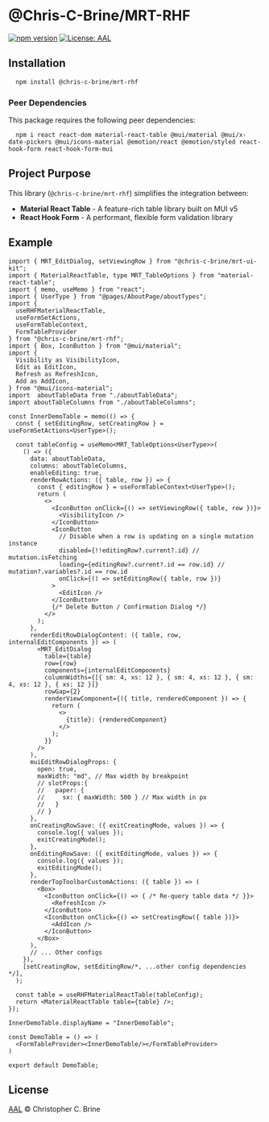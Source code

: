 # @Chris-C-Brine/MRT-RHF
[![npm version](https://img.shields.io/npm/v/@chris-c-brine/mrt-rhf.svg)](https://www.npmjs.com/package/@chris-c-brine/mrt-rhf)
[![License: AAL](https://img.shields.io/badge/License-AAL-blue.svg)](https://github.com/Chris-C-Brine/mrt-rhf/blob/main/LICENSE)

## Installation
```bash
  npm install @chris-c-brine/mrt-rhf
```

### Peer Dependencies
This package requires the following peer dependencies:

```shell script
  npm i react react-dom material-react-table @mui/material @mui/x-date-pickers @mui/icons-material @emotion/react @emotion/styled react-hook-form react-hook-form-mui
```

## Project Purpose
This library (`@chris-c-brine/mrt-rhf`) simplifies the integration between:
- **Material React Table** - A feature-rich table library built on MUI v5
- **React Hook Form** - A performant, flexible form validation library

## Example

```tsx
import { MRT_EditDialog, setViewingRow } from "@chris-c-brine/mrt-ui-kit";
import { MaterialReactTable, type MRT_TableOptions } from "material-react-table";
import { memo, useMemo } from "react";
import { UserType } from "@pages/AboutPage/aboutTypes";
import {
  useRHFMaterialReactTable,
  useFormSetActions,
  useFormTableContext,
  FormTableProvider
} from "@chris-c-brine/mrt-rhf";
import { Box, IconButton } from "@mui/material";
import {
  Visibility as VisibilityIcon,
  Edit as EditIcon,
  Refresh as RefreshIcon,
  Add as AddIcon,
} from "@mui/icons-material";
import  aboutTableData from "./aboutTableData";
import aboutTableColumns from "./aboutTableColumns";

const InnerDemoTable = memo(() => {
  const { setEditingRow, setCreatingRow } = useFormSetActions<UserType>();

  const tableConfig = useMemo<MRT_TableOptions<UserType>>(
    () => ({
      data: aboutTableData,
      columns: aboutTableColumns,
      enableEditing: true,
      renderRowActions: ({ table, row }) => {
        const { editingRow } = useFormTableContext<UserType>();
        return (
          <>
            <IconButton onClick={() => setViewingRow({ table, row })}>
              <VisibilityIcon />
            </IconButton>
            <IconButton
              // Disable when a row is updating on a single mutation instance
              disabled={!!editingRow?.current?.id} // mutation.isFetching
              loading={editingRow?.current?.id == row.id} // mutation?.variables?.id == row.id
              onClick={() => setEditingRow({ table, row })}
            >
              <EditIcon />
            </IconButton>
            {/* Delete Button / Confirmation Dialog */}
          </>
        );
      },
      renderEditRowDialogContent: ({ table, row, internalEditComponents }) => (
        <MRT_EditDialog
          table={table}
          row={row}
          components={internalEditComponents}
          columnWidths={[{ sm: 4, xs: 12 }, { sm: 4, xs: 12 }, { sm: 4, xs: 12 }, { xs: 12 }]}
          rowGap={2}
          renderViewComponent={({ title, renderedComponent }) => {
            return (
              <>
                {title}: {renderedComponent}
              </>
            );
          }}
        />
      ),
      muiEditRowDialogProps: {
        open: true,
        maxWidth: "md", // Max width by breakpoint
        // slotProps:{
        //   paper: {
        //     sx: { maxWidth: 500 } // Max width in px
        //   }
        // }
      },
      onCreatingRowSave: ({ exitCreatingMode, values }) => {
        console.log({ values });
        exitCreatingMode();
      },
      onEditingRowSave: ({ exitEditingMode, values }) => {
        console.log({ values });
        exitEditingMode();
      },
      renderTopToolbarCustomActions: ({ table }) => (
        <Box>
          <IconButton onClick={() => { /* Re-query table data */ }}>
            <RefreshIcon />
          </IconButton>
          <IconButton onClick={() => setCreatingRow({ table })}>
            <AddIcon />
          </IconButton>
        </Box>
      ),
      // ... Other configs
    }),
    [setCreatingRow, setEditingRow/*, ...other config dependencies */],
  );

  const table = useRHFMaterialReactTable(tableConfig);
  return <MaterialReactTable table={table} />;
});

InnerDemoTable.displayName = "InnerDemoTable";

const DemoTable = () => (
  <FormTableProvider><InnerDemoTable/></FormTableProvider>
)

export default DemoTable;
```

## License

[AAL](LICENSE) © Christopher C. Brine
